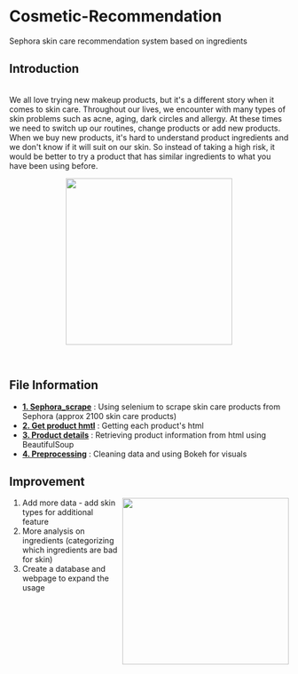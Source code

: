# Cosmetic-Recommendation
Sephora skin care recommendation system based on ingredients 


## Introduction
<br>
We all love trying new makeup products, but it's a different story when it comes to skin care. Throughout our lives, we encounter with many types of skin problems such as acne, aging, dark circles and allergy. At these times we need to switch up our routines, change products or add new products. When we buy new products, it's hard to understand product ingredients and we don't know if it will suit on our skin. So instead of taking a high risk, it would be better to try a product that has similar ingredients to what you have been using before.
<p align="center">
  <img width="300" height="300" src="https://cdn.dopl3r.com//media/memes_files/me-skincare-my-other-organs-please-help-us-AI74j.jpg">
</p>
<br>

## File Information
- **[1. Sephora_scrape](https://github.com/anunganbat817/Cosmetic-Recommendation/blob/main/Sephora_scrape.ipynb)** : Using selenium to scrape skin care products from Sephora (approx 2100 skin care products)
- **[2. Get product hmtl](https://github.com/anunganbat817/Cosmetic-Recommendation/blob/main/Sephora_html.ipynb)** : Getting each product's html
- **[3. Product details](https://github.com/anunganbat817/Cosmetic-Recommendation/blob/main/Sephora_product.ipynb)** : Retrieving product information from html using BeautifulSoup
- **[4. Preprocessing](https://github.com/anunganbat817/Cosmetic-Recommendation/blob/main/Preprocessing%26Visuals.ipynb)** : Cleaning data and using Bokeh for visuals


## Improvement
<img align="right" width="300" height="300" src="https://media.giphy.com/media/QZybSuE93shkzkMaTc/giphy.gif">

1. Add more data - add skin types for additional feature 
2. More analysis on ingredients (categorizing which ingredients are bad for skin) 
3. Create a database and webpage to expand the usage

